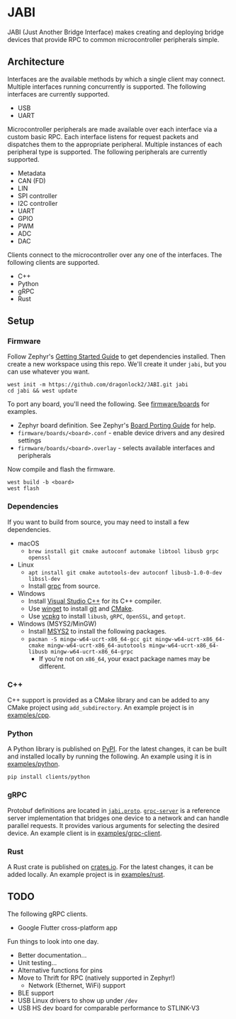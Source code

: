 # JABI

JABI (Just Another Bridge Interface) makes creating and deploying bridge devices that provide RPC to common microcontroller peripherals simple.

## Architecture

Interfaces are the available methods by which a single client may connect. Multiple interfaces running concurrently is supported. The following interfaces are currently supported.

- USB
- UART

Microcontroller peripherals are made available over each interface via a custom basic RPC. Each interface listens for request packets and dispatches them to the appropriate peripheral. Multiple instances of each peripheral type is supported. The following peripherals are currently supported.

- Metadata
- CAN (FD)
- LIN
- SPI controller
- I2C controller
- UART
- GPIO
- PWM
- ADC
- DAC

Clients connect to the microcontroller over any one of the interfaces. The following clients are supported.

- C++
- Python
- gRPC
- Rust

## Setup

### Firmware

Follow Zephyr's [Getting Started Guide](https://docs.zephyrproject.org/latest/getting_started/index.html) to get dependencies installed. Then create a new workspace using this repo. We'll create it under `jabi`, but you can use whatever you want.

```
west init -m https://github.com/dragonlock2/JABI.git jabi
cd jabi && west update
```

To port any board, you'll need the following. See [firmware/boards](firmware/boards/) for examples.

- Zephyr board definition. See Zephyr's [Board Porting Guide](https://docs.zephyrproject.org/latest/hardware/porting/board_porting.html) for help.
- `firmware/boards/<board>.conf` - enable device drivers and any desired settings
- `firmware/boards/<board>.overlay` - selects available interfaces and peripherals

Now compile and flash the firmware.

```
west build -b <board>
west flash
```

### Dependencies

If you want to build from source, you may need to install a few dependencies.

- macOS
    - `brew install git cmake autoconf automake libtool libusb grpc openssl`
- Linux
    - `apt install git cmake autotools-dev autoconf libusb-1.0-0-dev libssl-dev`
    - Install [grpc](https://github.com/grpc/grpc/blob/master/BUILDING.md) from source.
- Windows
    - Install [Visual Studio C++](https://visualstudio.microsoft.com/vs/features/cplusplus/) for its C++ compiler.
    - Use [winget](https://docs.microsoft.com/en-us/windows/package-manager/winget/) to install [git](https://winget.run/pkg/Git/Git) and [CMake](https://winget.run/pkg/Kitware/CMake).
    - Use [vcpkg](https://github.com/microsoft/vcpkg) to install `libusb`, `gRPC`, `OpenSSL`, and `getopt`.
- Windows (MSYS2/MinGW)
    - Install [MSYS2](https://www.msys2.org/) to install the following packages.
    - `pacman -S mingw-w64-ucrt-x86_64-gcc git mingw-w64-ucrt-x86_64-cmake mingw-w64-ucrt-x86_64-autotools mingw-w64-ucrt-x86_64-libusb mingw-w64-ucrt-x86_64-grpc`
        - If you're not on `x86_64`, your exact package names may be different.

### C++

C++ support is provided as a CMake library and can be added to any CMake project using `add_subdirectory`. An example project is in [examples/cpp](examples/cpp).

### Python

A Python library is published on [PyPI](TODO). For the latest changes, it can be built and installed locally by running the following. An example using it is in [examples/python](examples/python).

```
pip install clients/python
```

### gRPC

Protobuf definitions are located in [`jabi.proto`](include/protos/jabi.proto). [`grpc-server`](clients/grpc-server) is a reference server implementation that bridges one device to a network and can handle parallel requests. It provides various arguments for selecting the desired device. An example client is in [examples/grpc-client](examples/grpc-client).

### Rust

A Rust crate is published on [crates.io](https://crates.io/crates/jabi). For the latest changes, it can be added locally. An example project is in [examples/rust](examples/rust).

## TODO

The following gRPC clients.

- Google Flutter cross-platform app

Fun things to look into one day.

- Better documentation...
- Unit testing...
- Alternative functions for pins
- Move to Thrift for RPC (natively supported in Zephyr!)
    - Network (Ethernet, WiFi) support
- BLE support
- USB Linux drivers to show up under `/dev`
- USB HS dev board for comparable performance to STLINK-V3
